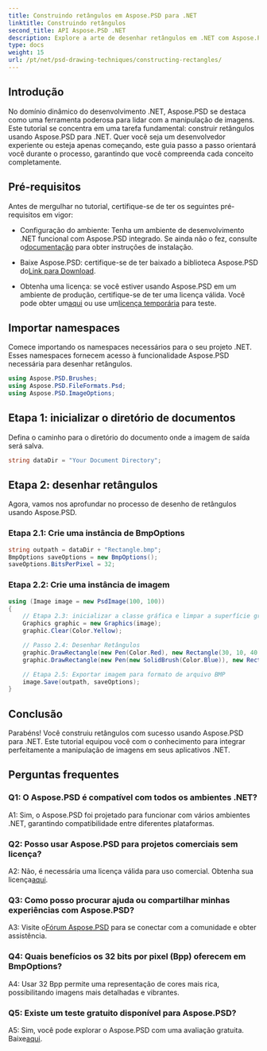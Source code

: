 ```yaml
---
title: Construindo retângulos em Aspose.PSD para .NET
linktitle: Construindo retângulos
second_title: API Aspose.PSD .NET
description: Explore a arte de desenhar retângulos em .NET com Aspose.PSD. Siga nosso guia passo a passo para uma integração perfeita. Eleve seu jogo de manipulação de imagens sem esforço.
type: docs
weight: 15
url: /pt/net/psd-drawing-techniques/constructing-rectangles/
---
```

## Introdução

No domínio dinâmico do desenvolvimento .NET, Aspose.PSD se destaca como uma ferramenta poderosa para lidar com a manipulação de imagens. Este tutorial se concentra em uma tarefa fundamental: construir retângulos usando Aspose.PSD para .NET. Quer você seja um desenvolvedor experiente ou esteja apenas começando, este guia passo a passo orientará você durante o processo, garantindo que você compreenda cada conceito completamente.

## Pré-requisitos

Antes de mergulhar no tutorial, certifique-se de ter os seguintes pré-requisitos em vigor:

-  Configuração do ambiente: Tenha um ambiente de desenvolvimento .NET funcional com Aspose.PSD integrado. Se ainda não o fez, consulte o[documentação](https://reference.aspose.com/psd/net/) para obter instruções de instalação.

-  Baixe Aspose.PSD: certifique-se de ter baixado a biblioteca Aspose.PSD do[Link para Download](https://releases.aspose.com/psd/net/).

-  Obtenha uma licença: se você estiver usando Aspose.PSD em um ambiente de produção, certifique-se de ter uma licença válida. Você pode obter um[aqui](https://purchase.aspose.com/buy) ou use um[licença temporária](https://purchase.aspose.com/temporary-license/) para teste.

## Importar namespaces

Comece importando os namespaces necessários para o seu projeto .NET. Esses namespaces fornecem acesso à funcionalidade Aspose.PSD necessária para desenhar retângulos.

```csharp
using Aspose.PSD.Brushes;
using Aspose.PSD.FileFormats.Psd;
using Aspose.PSD.ImageOptions;
```

## Etapa 1: inicializar o diretório de documentos

Defina o caminho para o diretório do documento onde a imagem de saída será salva.

```csharp
string dataDir = "Your Document Directory";
```

## Etapa 2: desenhar retângulos

Agora, vamos nos aprofundar no processo de desenho de retângulos usando Aspose.PSD.

### Etapa 2.1: Crie uma instância de BmpOptions

```csharp
string outpath = dataDir + "Rectangle.bmp";
BmpOptions saveOptions = new BmpOptions();
saveOptions.BitsPerPixel = 32;
```

### Etapa 2.2: Crie uma instância de imagem

```csharp
using (Image image = new PsdImage(100, 100))
{
    // Etapa 2.3: inicializar a classe gráfica e limpar a superfície gráfica
    Graphics graphic = new Graphics(image);
    graphic.Clear(Color.Yellow);

    // Passo 2.4: Desenhar Retângulos
    graphic.DrawRectangle(new Pen(Color.Red), new Rectangle(30, 10, 40, 80));
    graphic.DrawRectangle(new Pen(new SolidBrush(Color.Blue)), new Rectangle(10, 30, 80, 40));

    // Etapa 2.5: Exportar imagem para formato de arquivo BMP
    image.Save(outpath, saveOptions);
}
```

## Conclusão

Parabéns! Você construiu retângulos com sucesso usando Aspose.PSD para .NET. Este tutorial equipou você com o conhecimento para integrar perfeitamente a manipulação de imagens em seus aplicativos .NET.

## Perguntas frequentes

### Q1: O Aspose.PSD é compatível com todos os ambientes .NET?

A1: Sim, o Aspose.PSD foi projetado para funcionar com vários ambientes .NET, garantindo compatibilidade entre diferentes plataformas.

### Q2: Posso usar Aspose.PSD para projetos comerciais sem licença?

 A2: Não, é necessária uma licença válida para uso comercial. Obtenha sua licença[aqui](https://purchase.aspose.com/buy).

### Q3: Como posso procurar ajuda ou compartilhar minhas experiências com Aspose.PSD?

 A3: Visite o[Fórum Aspose.PSD](https://forum.aspose.com/c/psd/34) para se conectar com a comunidade e obter assistência.

### Q4: Quais benefícios os 32 bits por pixel (Bpp) oferecem em BmpOptions?

A4: Usar 32 Bpp permite uma representação de cores mais rica, possibilitando imagens mais detalhadas e vibrantes.

### Q5: Existe um teste gratuito disponível para Aspose.PSD?

 A5: Sim, você pode explorar o Aspose.PSD com uma avaliação gratuita. Baixe[aqui](https://releases.aspose.com/).